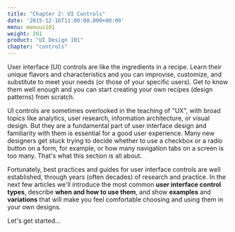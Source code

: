```yaml
---
title: "Chapter 2: UI Controls"
date: '2015-12-16T11:00:00.000+00:00'
menu: menuui101
weight: 201
product: "UI Design 101"
chapter: "controls"
---
```


User interface (UI) controls are like the ingredients in a recipe. Learn their unique flavors and characteristics and you can improvise, customize, and substitute to meet your needs (or those of your specific users). Get to know them well enough and you can start creating your own recipes (design patterns) from scratch.

UI controls are sometimes overlooked in the teaching of "UX", with broad topics like analytics, user research, information architecture, or visual design. But they are a fundamental part of user interface design and familiarity with them is essential for a good user experience. Many new designers get stuck trying to decide whether to use a checkbox or a radio button on a form, for example, or how many navigation tabs on a screen is too many. That's what this section is all about.

Fortunately, best practices and guides for user interface controls are well established, through years (often decades) of research and practice. In the next few articles we'll introduce the most common **user interface control types**, describe **when and how to use them**, and show **examples** and **variations** that will make you feel comfortable choosing and using them in your own designs.

Let's get started...
